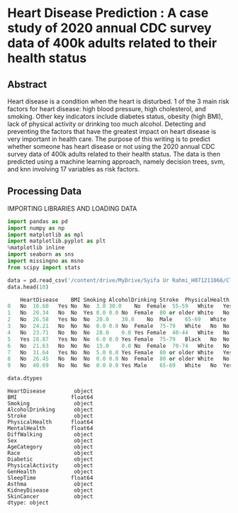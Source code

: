# Heart Disease Prediction : A case study of 2020 annual CDC survey data of 400k adults related to their health status

## Abstract

Heart disease is a condition when the heart is disturbed. 1 of the 3 main risk factors for heart disease: high blood pressure, high cholesterol, and smoking. Other key indicators include diabetes status, obesity (high BMI), lack of physical activity or drinking too much alcohol. Detecting and preventing the factors that have the greatest impact on heart disease is very important in health care. The purpose of this writing is to predict whether someone has heart disease or not using the 2020 annual CDC survey data of 400k adults related to their health status. The data is then predicted using a machine learning approach, namely decision trees, svm, and knn involving 17 variables as risk factors.

## Processing Data

IMPORTING LIBRARIES AND LOADING DATA
```python
import pandas as pd
import numpy as np
import matplotlib as mpl
import matplotlib.pyplot as plt
%matplotlib inline
import seaborn as sns
import missingno as msno
from scipy import stats
```
```python
data = pd.read_csv('/content/drive/MyDrive/Syifa Ur Rahmi_H071211066/Classification/heart_2020_cleaned.csv')
data.head(10)
```
```python
	HeartDisease	BMI	Smoking	AlcoholDrinking	Stroke	PhysicalHealth	MentalHealth	DiffWalking	Sex	AgeCategory	Race	Diabetic	PhysicalActivity	GenHealth	SleepTime	Asthma	KidneyDisease	SkinCancer
0	No	16.60	Yes	No	No	3.0	30.0	No	Female	55-59	White	Yes	Yes	Very good	5.0	Yes	No	Yes
1	No	20.34	No	No	Yes	0.0	0.0	No	Female	80 or older	White	No	Yes	Very good	7.0	No	No	No
2	No	26.58	Yes	No	No	20.0	30.0	No	Male	65-69	White	Yes	Yes	Fair	8.0	Yes	No	No
3	No	24.21	No	No	No	0.0	0.0	No	Female	75-79	White	No	No	Good	6.0	No	No	Yes
4	No	23.71	No	No	No	28.0	0.0	Yes	Female	40-44	White	No	Yes	Very good	8.0	No	No	No
5	Yes	28.87	Yes	No	No	6.0	0.0	Yes	Female	75-79	Black	No	No	Fair	12.0	No	No	No
6	No	21.63	No	No	No	15.0	0.0	No	Female	70-74	White	No	Yes	Fair	4.0	Yes	No	Yes
7	No	31.64	Yes	No	No	5.0	0.0	Yes	Female	80 or older	White	Yes	No	Good	9.0	Yes	No	No
8	No	26.45	No	No	No	0.0	0.0	No	Female	80 or older	White	No, borderline diabetes	No	Fair	5.0	No	Yes	No
9	No	40.69	No	No	No	0.0	0.0	Yes	Male	65-69	White	No	Yes	Good	10.0	No	No	No
```
```python
data.dtypes
```
```
HeartDisease         object
BMI                 float64
Smoking              object
AlcoholDrinking      object
Stroke               object
PhysicalHealth      float64
MentalHealth        float64
DiffWalking          object
Sex                  object
AgeCategory          object
Race                 object
Diabetic             object
PhysicalActivity     object
GenHealth            object
SleepTime           float64
Asthma               object
KidneyDisease        object
SkinCancer           object
dtype: object
```


